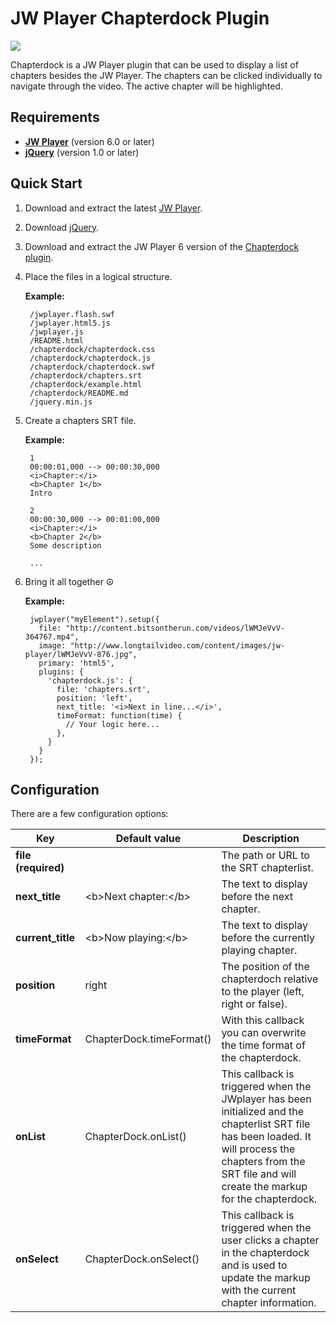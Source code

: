 JW Player Chapterdock Plugin
============================

<img src="https://github.com/skilip/chapterdock/blob/master/screenshot.png?raw=true" />

Chapterdock is a JW Player plugin that can be used to display a list of chapters besides the JW Player. The chapters can be clicked individually to navigate through the video. The active chapter will be highlighted.

Requirements
------------

* [**JW Player**](http://www.longtailvideo.com/jw-player/download/) (version 6.0 or later)
* [**jQuery**](http://code.jquery.com/jquery.min.js) (version 1.0 or later)


Quick Start
-----------

1. Download and extract the latest [JW Player](http://www.longtailvideo.com/jw-player/download/).
2. Download [jQuery](http://code.jquery.com/jquery.min.js).
3. Download and extract the JW Player 6 version of the [Chapterdock plugin](https://github.com/skilip/chapterdock/archive/jwplayer-6.zip).
4. Place the files in a logical structure.

    **Example:**

        /jwplayer.flash.swf
        /jwplayer.html5.js
        /jwplayer.js
        /README.html
        /chapterdock/chapterdock.css
        /chapterdock/chapterdock.js
        /chapterdock/chapterdock.swf
        /chapterdock/chapters.srt
        /chapterdock/example.html
        /chapterdock/README.md
        /jquery.min.js

5. Create a chapters SRT file.

    **Example:**

        1
        00:00:01,000 --> 00:00:30,000
        <i>Chapter:</i>
        <b>Chapter 1</b>
        Intro
        
        2
        00:00:30,000 --> 00:01:00,000
        <i>Chapter:</i>
        <b>Chapter 2</b>
        Some description
        
        ...

6. Bring it all together &#9774;

    **Example:**
    
        jwplayer("myElement").setup({
      	  file: "http://content.bitsontherun.com/videos/lWMJeVvV-364767.mp4",
          image: "http://www.longtailvideo.com/content/images/jw-player/lWMJeVvV-876.jpg",
          primary: 'html5',
          plugins: {
            'chapterdock.js': {
              file: 'chapters.srt',
              position: 'left',
              next_title: '<i>Next in line...</i>',
              timeFormat: function(time) {
                // Your logic here...
              },
            }
          }
        });

Configuration
-------------

There are a few configuration options:

<table>
  <thead>
    <tr>
      <th>Key</th>
      <th>Default value</th>
      <th>Description</th>
    </tr>
  </thead>
  <tbody>
    <tr>
      <td><strong>file (required)</strong></td>
      <td></td>
      <td>The path or URL to the SRT chapterlist.</td>
    </tr>
    <tr>
      <td><strong>next_title</strong></td>
      <td>&lt;b&gt;Next chapter:&lt;/b&gt;</td>
      <td>The text to display before the next chapter.</td>
    </tr>
    <tr>
      <td><strong>current_title</strong></td>
      <td>&lt;b&gt;Now playing:&lt;/b&gt;</td>
      <td>The text to display before the currently playing chapter.</td>
    </tr>
    <tr>
      <td><strong>position</strong></td>
      <td>right</td>
      <td>The position of the chapterdoch relative to the player (left, right or false).</td>
    </tr>
    <tr>
      <td><strong>timeFormat</strong></td>
      <td>ChapterDock.timeFormat()</td>
      <td>With this callback you can overwrite the time format of the chapterdock.</td>
    </tr>
    <tr>
      <td><strong>onList</strong></td>
      <td>ChapterDock.onList()</td>
      <td>This callback is triggered when the JWplayer has been initialized and the chapterlist SRT file has been loaded. It will process the chapters from the SRT file and will create the markup for the chapterdock.</td>
    </tr>
    <tr>
      <td><strong>onSelect</strong></td>
      <td>ChapterDock.onSelect()</td>
      <td>This callback is triggered when the user clicks a chapter in the chapterdock and is used to update the markup with the current chapter information.</td>
    </tr>
  </tbody>
</table>
